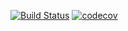 [![Build Status](https://app.travis-ci.com/MikhailPushkarev25/job4j_cinema..svg?branch=master)](https://app.travis-ci.com/MikhailPushkarev25/job4j_cinema.)
[![codecov](https://codecov.io/gh/MikhailPushkarev25/job4j_cinema./branch/master/graph/badge.svg?token=SNfMS7lMWq)](https://codecov.io/gh/MikhailPushkarev25/job4j_cinema.)